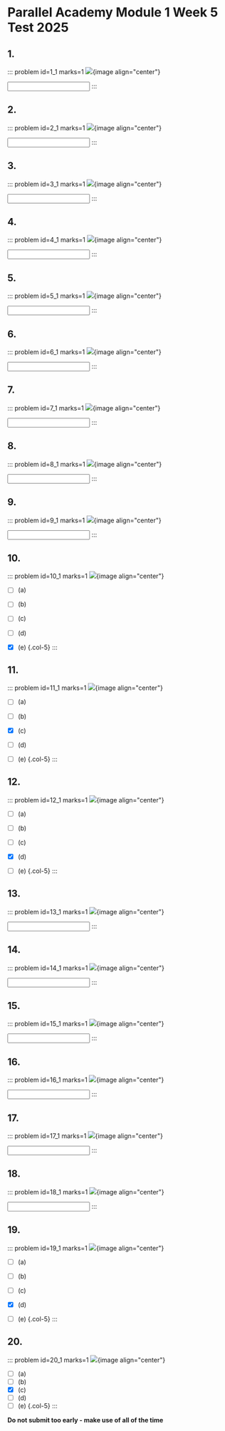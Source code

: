 # Parallel Academy Module 1 Week 5 Test 2025


## 1.	
::: problem id=1_1 marks=1
![](/resources/module-1-test-week5/q1.png){image align="center"}

<input type="number" solution="2"/>  
:::  


## 2.
::: problem id=2_1 marks=1
![](/resources/module-1-test-week5/q2.png){image align="center"}

<input type="number" solution="12"/>  
:::  


## 3.
::: problem id=3_1 marks=1
![](/resources/module-1-test-week5/q3.png){image align="center"}

<input type="number" solution="25"/>  
:::  


## 4.
::: problem id=4_1 marks=1
![](/resources/module-1-test-week5/q4.png){image align="center"}

<input type="number" solution="990"/>  
:::  


## 5.
::: problem id=5_1 marks=1
![](/resources/module-1-test-week5/q5.png){image align="center"}

<input type="number" solution="9"/>  
:::  


## 6.
::: problem id=6_1 marks=1
![](/resources/module-1-test-week5/q6.png){image align="center"}

<input type="number" solution="11"/>  
:::  


## 7.
::: problem id=7_1 marks=1
![](/resources/module-1-test-week5/q7.png){image align="center"}

<input type="number" solution="15"/>  
:::  


## 8.
::: problem id=8_1 marks=1
![](/resources/module-1-test-week5/q8.png){image align="center"}

<input type="number" solution="13"/>  
:::  


## 9.
::: problem id=9_1 marks=1
![](/resources/module-1-test-week5/q9.png){image align="center"}

<input type="number" solution="24"/>  
:::  


## 10.
::: problem id=10_1 marks=1
![](/resources/module-1-test-week5/q10.png){image align="center"}

* [ ] (a)
* [ ] (b)
* [ ] (c)
* [ ] (d)
* [x] (e)
{.col-5}
:::  


## 11.
::: problem id=11_1 marks=1
![](/resources/module-1-test-week5/q11.png){image align="center"}

* [ ] (a)
* [ ] (b)
* [x] (c)
* [ ] (d)
* [ ] (e)
{.col-5}
:::  


## 12.
::: problem id=12_1 marks=1
![](/resources/module-1-test-week5/q12.png){image align="center"}

* [ ] (a)
* [ ] (b)
* [ ] (c)
* [x] (d)
* [ ] (e)
{.col-5}
:::  


## 13.
::: problem id=13_1 marks=1
![](/resources/module-1-test-week5/q13.png){image align="center"}

<input type="number" solution="4"/>  
:::  


## 14.
::: problem id=14_1 marks=1
![](/resources/module-1-test-week5/q14.png){image align="center"}

<input type="number" solution="9"/>  
:::  


## 15.
::: problem id=15_1 marks=1
![](/resources/module-1-test-week5/q15.png){image align="center"}

<input type="number" solution="120"/>  
:::  


## 16.
::: problem id=16_1 marks=1
![](/resources/module-1-test-week5/q16.png){image align="center"}

<input type="number" solution="4"/>  
:::  


## 17.
::: problem id=17_1 marks=1
![](/resources/module-1-test-week5/q17.png){image align="center"}

<input type="number" solution="12"/>  
:::  


## 18.
::: problem id=18_1 marks=1
![](/resources/module-1-test-week5/q18.png){image align="center"}

<input type="number" solution="15"/>  
:::  


## 19.
::: problem id=19_1 marks=1
![](/resources/module-1-test-week5/q19.png){image align="center"}

* [ ] (a)
* [ ] (b)
* [ ] (c)
* [x] (d)
* [ ] (e)
{.col-5}
:::  


## 20.
::: problem id=20_1 marks=1
![](/resources/module-1-test-week5/q20.png){image align="center"}

* [ ] (a)
* [ ] (b)
* [x] (c)
* [ ] (d)
* [ ] (e)
{.col-5}
:::  

**Do not submit too early - make use of all of the time**